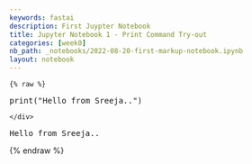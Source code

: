 ```yaml
---
keywords: fastai
description: First Juypter Notebook
title: Jupyter Notebook 1 - Print Command Try-out
categories: [week0]
nb_path: _notebooks/2022-08-20-first-markup-notebook.ipynb
layout: notebook
---
```


<!--
#################################################
### THIS FILE WAS AUTOGENERATED! DO NOT EDIT! ###
#################################################
# file to edit: _notebooks/2022-08-20-first-markup-notebook.ipynb
-->

<div class="container" id="notebook-container">
        
    {% raw %}
    
<div class="cell border-box-sizing code_cell rendered">
<div class="input">

<div class="inner_cell">
    <div class="input_area">
<div class=" highlight hl-ipython3"><pre><span></span><span class="nb">print</span><span class="p">(</span><span class="s2">&quot;Hello from Sreeja..&quot;</span><span class="p">)</span>
</pre></div>

    </div>
</div>
</div>

<div class="output_wrapper">
<div class="output">

<div class="output_area">

<div class="output_subarea output_stream output_stdout output_text">
<pre>Hello from Sreeja..
</pre>
</div>
</div>

</div>
</div>

</div>
    {% endraw %}

</div>
 

